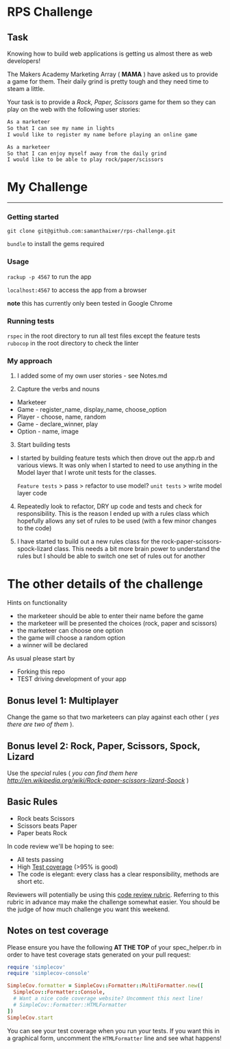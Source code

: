 # RPS Challenge

Task
----

Knowing how to build web applications is getting us almost there as web developers!

The Makers Academy Marketing Array ( **MAMA** ) have asked us to provide a game for them. Their daily grind is pretty tough and they need time to steam a little.

Your task is to provide a _Rock, Paper, Scissors_ game for them so they can play on the web with the following user stories:

```sh
As a marketeer
So that I can see my name in lights
I would like to register my name before playing an online game

As a marketeer
So that I can enjoy myself away from the daily grind
I would like to be able to play rock/paper/scissors
```

# My Challenge
--------
### Getting started
`git clone git@github.com:samanthaixer/rps-challenge.git`

`bundle` to install the gems required

### Usage

`rackup -p 4567` to run the app

`localhost:4567` to access the app from a browser

**note** this has currently only been tested in Google Chrome


### Running tests

`rspec` in the root directory to run all test files except the feature tests
`rubocop` in the root directory to check the linter


### My approach
1. I added some of my own user stories - see Notes.md

2. Capture the verbs and nouns
  - Marketeer
  - Game - register_name, display_name, choose_option
  - Player - choose, name, random
  - Game - declare_winner, play
  - Option - name, image


3. Start building tests
  - I started by building feature tests which then drove out the app.rb and various views. It was only when I started to need to use anything in the Model layer that I wrote unit tests for the classes.

    `Feature tests` > pass > refactor to use model? `unit tests` > write model layer code

4. Repeatedly look to refactor, DRY up code and tests and check for responsibility. This is the reason I ended up with a rules class which hopefully allows any set of rules to be used (with a few minor changes to the code)

5. I have started to build out a new rules class for the rock-paper-scissors-spock-lizard class. This needs a bit more brain power to understand the rules but I should be able to switch one set of rules out for another

# The other details of the challenge

Hints on functionality

- the marketeer should be able to enter their name before the game
- the marketeer will be presented the choices (rock, paper and scissors)
- the marketeer can choose one option
- the game will choose a random option
- a winner will be declared


As usual please start by

* Forking this repo
* TEST driving development of your app


## Bonus level 1: Multiplayer

Change the game so that two marketeers can play against each other ( _yes there are two of them_ ).

## Bonus level 2: Rock, Paper, Scissors, Spock, Lizard

Use the _special_ rules ( _you can find them here http://en.wikipedia.org/wiki/Rock-paper-scissors-lizard-Spock_ )

## Basic Rules

- Rock beats Scissors
- Scissors beats Paper
- Paper beats Rock

In code review we'll be hoping to see:

* All tests passing
* High [Test coverage](https://github.com/makersacademy/course/blob/master/pills/test_coverage.md) (>95% is good)
* The code is elegant: every class has a clear responsibility, methods are short etc.

Reviewers will potentially be using this [code review rubric](docs/review.md).  Referring to this rubric in advance may make the challenge somewhat easier.  You should be the judge of how much challenge you want this weekend.

Notes on test coverage
----------------------

Please ensure you have the following **AT THE TOP** of your spec_helper.rb in order to have test coverage stats generated
on your pull request:

```ruby
require 'simplecov'
require 'simplecov-console'

SimpleCov.formatter = SimpleCov::Formatter::MultiFormatter.new([
  SimpleCov::Formatter::Console,
  # Want a nice code coverage website? Uncomment this next line!
  # SimpleCov::Formatter::HTMLFormatter
])
SimpleCov.start
```

You can see your test coverage when you run your tests. If you want this in a graphical form, uncomment the `HTMLFormatter` line and see what happens!
